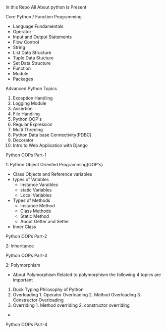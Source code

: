 In this Repo All About python is Present

Core Python / Function Programming 
- Language Fundamentals
- Operator
- Input and Output Statements
- Flow Control
- String
- List Data Structure
- Tuple Data Stucture
- Set Data Structure
- Function
- Mudule
- Packages

Advanced Python Topics
1. Exception Handling
2. Logging Module
3. Assertion
4. File Handling
5. Python OOP's
6. Regular Expression
7. Multi Threding
8. Python Data base Connectivity(PDBC)
9. Decorator
10. Intro to Web Application with Django

    

<!-- Detailed Explanation  -->
Python OOPs Part-1

1: Python Object Oriented Programming(OOP's)
  - Class Objects and Reference variables
  - types of Vatables
    - Instance Varaibles
    - static Variables
    - Local Variables
  - Types of Methods
    - Instance Method
    - Class Methods
    - Static Method
    - About Getter and Setter
  - Inner Class

Python OOPs Part-2

2: Inheritance

Python OOPs Part-3

2: Polymorphism
  - About Polymorphism
  Related to polymorphism the following 4 topics are important
  1. Duck Typing Philosophy of Python
  2. Overloading
    1. Operator Overloading
    2. Method Overloading
    3. Constructor Overloading
  3. Overriding
    1. Method overriding
    2. constructor overriding
  - 

Python OOPs Part-4
  
